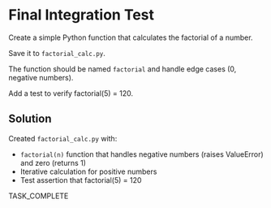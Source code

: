 # Final Integration Test

Create a simple Python function that calculates the factorial of a number.

Save it to `factorial_calc.py`.

The function should be named `factorial` and handle edge cases (0, negative numbers).

Add a test to verify factorial(5) = 120.

## Solution

Created `factorial_calc.py` with:
- `factorial(n)` function that handles negative numbers (raises ValueError) and zero (returns 1)
- Iterative calculation for positive numbers
- Test assertion that factorial(5) = 120

TASK_COMPLETE